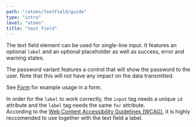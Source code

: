 ```yaml
---
path: "/atoms/textField/guide"
type: "intro"
level: "atoms"
title: "text field"
---
```


The text field element can be used for single-line input. It features an optional `label` and an optional placeholder as well as success, error and warning states.

The password variant features a control that will show the password to the user. Note that this will not have any impact on the data transmitted.

See [Form](/organisms/form/guide) for example usage in a form.

<div class="frontend-kit__notification a-notification -warning"><i class="a-icon ui-ic-alert-warning"></i><div class="a-notification__content">
    In order for the <code>label</code> to work correctly, the <code>input</code> tag needs a unique <code>id</code> attribute and the <code>label</code> tag needs the same <code>for</code> attribute.
</div></div>
<div class="frontend-kit__notification a-notification -warning"><i class="a-icon ui-ic-alert-warning"></i><div class="a-notification__content">
According to the <a href="https://www.w3.org/WAI/standards-guidelines/wcag/" target="_self">Web Content Accessibility Guidelines (WCAG)</a>, it is highly reccomended to use together with the text field a label.
</div></div>